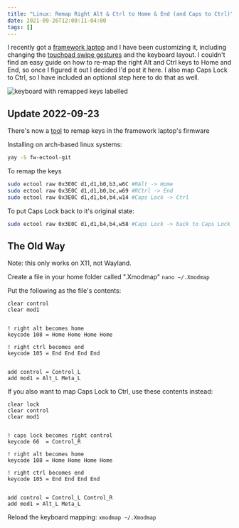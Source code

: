 ```yaml
---
title: "Linux: Remap Right Alt & Ctrl to Home & End (and Caps to Ctrl)"
date: 2021-09-26T12:09:11-04:00
tags: []
---
```


I recently got a [framework laptop](https://frame.work/) and I have been customizing it, including changing the [touchpad swipe gestures](https://github.com/iberianpig/fusuma) and the keyboard layout. I couldn't find an easy guide on how to re-map the right Alt and Ctrl keys to Home and End, so once I figured it out I decided I'd post it here. I also map Caps Lock to Ctrl, so I have included an optional step here to do that as well.

![keyboard with remapped keys labelled](/blog/images/framework-keyboard-remap.png)

## Update 2022-09-23
There's now a [tool](https://www.howett.net/posts/2021-12-framework-ec/#using-fw-ectool) to remap keys in the framework laptop's firmware

Installing on arch-based linux systems:
```bash
yay -S fw-ectool-git
```

To remap the keys
```bash
sudo ectool raw 0x3E0C d1,d1,b0,b3,w6C #RAlt -> Home
sudo ectool raw 0x3E0C d1,d1,b0,bc,w69 #RCtrl -> End
sudo ectool raw 0x3E0C d1,d1,b4,b4,w14 #Caps Lock -> Ctrl
```

To put Caps Lock back to it's original state:
```bash
sudo ectool raw 0x3E0C d1,d1,b4,b4,w58 #Caps Lock -> back to Caps Lock
```

## The Old Way
Note: this only works on X11, not Wayland.

Create a file in your home folder called ".Xmodmap"
`nano ~/.Xmodmap`

Put the following as the file's contents:
```
clear control
clear mod1


! right alt becomes home
keycode 108 = Home Home Home Home

! right ctrl becomes end
keycode 105 = End End End End


add control = Control_L
add mod1 = Alt_L Meta_L
```

If you also want to map Caps Lock to Ctrl, use these contents instead:
```
clear lock
clear control
clear mod1


! caps lock becomes right control
keycode 66  = Control_R

! right alt becomes home
keycode 108 = Home Home Home Home

! right ctrl becomes end
keycode 105 = End End End End


add control = Control_L Control_R
add mod1 = Alt_L Meta_L
```

Reload the keyboard mapping:
`xmodmap ~/.Xmodmap`
